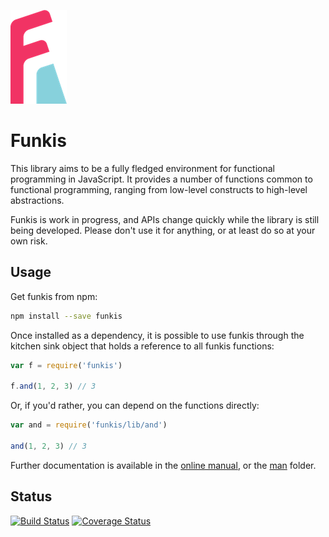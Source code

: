 ![Funkis](https://raw.githubusercontent.com/mstade/funkis/master/logo.png)

Funkis
======

This library aims to be a fully fledged environment for functional programming in JavaScript. It provides a number of functions common to functional programming, ranging from low-level constructs to high-level abstractions.

Funkis is work in progress, and APIs change quickly while the library is still being developed. Please don't use it for anything, or at least do so at your own risk.

Usage
-----

Get funkis from npm:

```bash
npm install --save funkis
```

Once installed as a dependency, it is possible to use funkis through the kitchen sink object that holds a reference to all funkis functions:

```javascript
var f = require('funkis')

f.and(1, 2, 3) // 3
```

Or, if you'd rather, you can depend on the functions directly:

```javascript
var and = require('funkis/lib/and')

and(1, 2, 3) // 3
```

Further documentation is available in the [online manual], or the [man] folder.

[man]: man
[online manual]: http://madebystade.com/funkis/

Status
------

[![Build Status](http://img.shields.io/travis/mstade/funkis.svg?style=flat-square)](https://travis-ci.org/mstade/funkis)
[![Coverage Status](http://img.shields.io/coveralls/mstade/funkis.svg?style=flat-square)](https://coveralls.io/r/mstade/funkis?branch=master)
